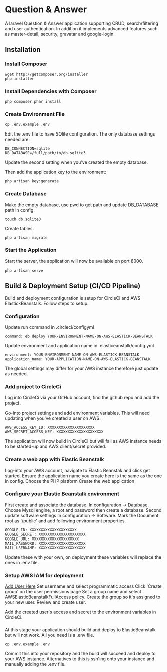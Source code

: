 # Question & Answer
A laravel Question & Answer application supporting CRUD, search/filtering and user authentication. In addition it implements advanced features such as master-detail, security, gravatar and google-login. 

## Installation

### Install Composer
```
wget http://getcomposer.org/installer
php installer
```
### Install Dependencies with Composer
```
php composer.phar install
```

### Create Environment File
```
cp .env.example .env
```
Edit the .env file to have SQlite configuration. The only database settings needed are:

```
DB_CONNECTION=sqlite
DB_DATABASE=/full/path/to/db.sqlite3
```
Update the second setting when you've created the empty database.

Then add the application key to the environment:
```
php artisan key:generate
```
### Create Database
Make the empty database, use pwd to get path and update DB_DATABASE path in config.
```
touch db.sqlite3
```
Create tables.
```
php artisan migrate
```

### Start the Application
Start the server, the application will now be available on port 8000.
```
php artisan serve
```

## Build & Deployment Setup (CI/CD Pipeline)
Build and deployment configuration is setup for CircleCi and AWS ElastickBeanstalk. Follow steps to setup.

### Configuration

Update run command in .circleci/configyml
```
command: eb deploy YOUR-ENVIRONMENT-NAME-ON-AWS-ELASTICK-BEANSTALK
```
Update environment and application name in .elasticeanstalk/config.yml
```
environment: YOUR-ENVIRONMENT-NAME-ON-AWS-ELASTICK-BEANSTALK
application_name: YOUR-APPLICATION-NAME-ON-AWS-ELASTICK-BEANSTALK
```
The global settings may differ for your AWS instance therefore just update as needed.

### Add project to CircleCi
Log into CircleCi via your GitHub account, find the github repo and add the project.

Go-into project settings and add environment variables. This will need updating when you've created a user on AWS. 
```
AWS_ACCESS_KEY_ID: XXXXXXXXXXXXXXXXXXXXX
AWS_SECRET_ACCESS_KEY: XXXXXXXXXXXXXXXXXXXXX
```

The application will now build in CircleCi but will fail as AWS instance needs to be started-up and AWS client/secret provided.

### Create a web app with Elastic Beanstalk
Log-into your AWS account, navigate to Elastic Beanstak and click get started.
Ensure the application name you create here is the same as the one in config.
Choose the PHP platform
Create the web application

### Configure your Elastic Beanstalk environment
First create and associate the database.
In configuration -> Database. Choose Mysql engine, a root and password then create a database.
Second update software settings
In configuration -> Software. Mark the Document root as '/public' and add following environment properties.
```
GOOGLE_ID: XXXXXXXXXXXXXXXXXXXXX
GOOGLE_SECRET: XXXXXXXXXXXXXXXXXXXXX
GOOGLE_URL: XXXXXXXXXXXXXXXXXXXXX
MAIL_PASSWORD: XXXXXXXXXXXXXXXXXXXXX
MAIL_USERNAME: XXXXXXXXXXXXXXXXXXXXX
```

Update these with your own, on deployment these variables will replace the ones in .env file. 

### Setup AWS IAM for deployment
[Add User Here](https://console.aws.amazon.com/iam/home?#/users$new?step=details)
Set username and select programmatic access
Click 'Create group' on the user permissions page
Set a group name and select AWSElasticBeanstalkFullAccess policy.
Create the group so it's assigned to your new user.
Review and create user.

Add the created user's access and secret to the environment variables in CircleCi.
###

At this stage your application should build and deploy to ElasticBeanstalk but will not work. All you need is a .env file.
```
cp .env.example .env
```
Commit this into your repository and the build will succeed and deploy to your AWS instance. Alternatives to this is ssh'ing onto your instance and manually adding the .env file.
